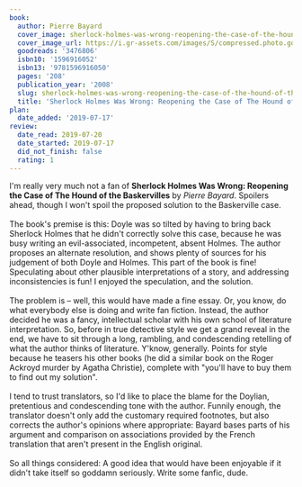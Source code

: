 ```yaml
---
book:
  author: Pierre Bayard
  cover_image: sherlock-holmes-was-wrong-reopening-the-case-of-the-hound-of-the-baskervilles.jpg
  cover_image_url: https://i.gr-assets.com/images/S/compressed.photo.goodreads.com/books/1312050651l/3476806._SX98_.jpg
  goodreads: '3476806'
  isbn10: '1596916052'
  isbn13: '9781596916050'
  pages: '208'
  publication_year: '2008'
  slug: sherlock-holmes-was-wrong-reopening-the-case-of-the-hound-of-the-baskervilles
  title: 'Sherlock Holmes Was Wrong: Reopening the Case of The Hound of the Baskervilles'
plan:
  date_added: '2019-07-17'
review:
  date_read: 2019-07-20
  date_started: 2019-07-17
  did_not_finish: false
  rating: 1
---
```


I'm really very much not a fan of **Sherlock Holmes Was Wrong: Reopening the Case of The Hound of the Baskervilles** by *Pierre Bayard*. Spoilers ahead, though I won't spoil the proposed solution to the Baskerville case.<br /><br />The book's premise is this: Doyle was so tilted by having to bring back Sherlock Holmes that he didn't correctly solve this case, because he was busy writing an evil-associated, incompetent, absent Holmes. The author proposes an alternate resolution, and shows plenty of sources for his judgement of both Doyle and Holmes. This part of the book is fine! Speculating about other plausible interpretations of a story, and addressing inconsistencies is fun! I enjoyed the speculation, and the solution.<br /><br />The problem is – well, this would have made a fine essay. Or, you know, do what everybody else is doing and write fan fiction. Instead, the author decided he was a fancy, intellectual scholar with his own school of literature interpretation. So, before in true detective style we get a grand reveal in the end, we have to sit through a long, rambling, and condescending retelling of what the author thinks of literature. Y'know, generally. Points for style because he teasers his other books (he did a similar book on the Roger Ackroyd murder by Agatha Christie), complete with "you'll have to buy them to find out my solution".<br /><br />I tend to trust translators, so I'd like to place the blame for the Doylian, pretentious and condescending tone with the author. Funnily enough, the translator doesn't only add the customary required footnotes, but also corrects the author's opinions where appropriate: Bayard bases parts of his argument and comparison on associations provided by the French translation that aren't present in the English original.<br /><br />So all things considered: A good idea that would have been enjoyable if it didn't take itself so goddamn seriously. Write some fanfic, dude.
